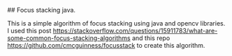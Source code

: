 ## Focus stacking java.

This is a simple algorithm of focus stacking using java and opencv libraries.
I used this post https://stackoverflow.com/questions/15911783/what-are-some-common-focus-stacking-algorithms and this repo https://github.com/cmcguinness/focusstack to create this algorithm.
